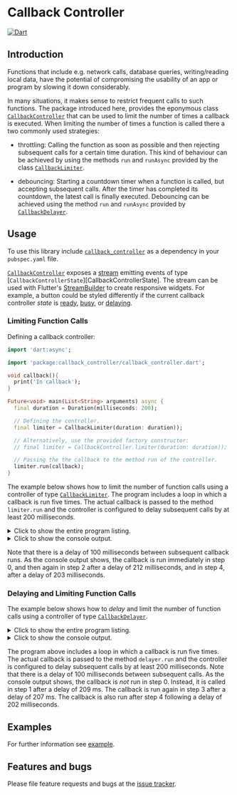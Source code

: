 
# Callback Controller

[![Dart](https://github.com/simphotonics/callback_controller/actions/workflows/dart.yml/badge.svg)](https://github.com/simphotonics/callback_controller/actions/workflows/dart.yml)


## Introduction

Functions that include e.g. network calls, database queries, writing/reading
local data, have the potential
of compromising the usability of an app or program by slowing it down
considerably.

In many situations, it makes sense to restrict frequent calls to such
functions. The package introduced here, provides the eponymous
class [`CallbackController`][CallbackController] that can be used to limit the
number of times a
callback is executed. When limiting the number of times a function is called
there a two commonly used strategies:
* throttling: Calling the function as soon as possible and then
rejecting subsequent calls for a certain time duration.
This kind of behaviour can be achieved by using the methods
`run` and `runAsync` provided by the class [`CallbackLimiter`][CallbackLimiter].

* debouncing: Starting a countdown timer when a function is called, but
accepting  subsequent calls. After the timer has completed its countdown, the
latest call is finally executed. Debouncing can be achieved using the method
`run` and `runAsync` provided by [`CallbackDelayer`][CallbackDelayer].

## Usage

To use this library include [`callback_controller`][callback_controller]
as a dependency in your `pubspec.yaml` file.


[`CallbackController`][CallbackController] exposes a [stream] emitting events of
type [`CallbackControllerState`][CallbackControllerState].
The stream can be used
with Flutter's [StreamBuilder] to create responsive widgets. For example, a
button could be styled differently if the current callback controller *state* is
[ready][ready], [busy][busy], or [delaying][delaying].

### Limiting Function Calls

Defining a callback controller:

```Dart
import 'dart:async';

import 'package:callback_controller/callback_controller.dart';

void callback(){
  print('In callback');
}

Future<void> main(List<String> arguments) async {
  final duration = Duration(milliseconds: 200);

  // Defining the controller.
  final limiter = CallbackLimiter(duration: duration));

  // Alternatively, use the provided factory constructor:
  // final limiter = CallbackController.limiter(duration: duration));

  // Passing the the callback to the method run of the controller.
  limiter.run(callback);
}
```

The example below shows how to limit the number of function calls using
a controller of type [`CallbackLimiter`][CallbackLimiter].
The program includes a loop in which a callback is run five times.
The actual callback is passed to the method `limiter.run` and the controller
is configured to delay subsequent calls by at least 200 milliseconds.

<details> <summary> Click to show the entire program listing. </summary>

```Dart
import 'dart:async';

import 'package:callback_controller/callback_controller.dart';

Future<void> main(List<String> arguments) async {
  print('Example: Callback limiter with duration: 200 ms');
  print('                  delay between calls:   100 ms');
  print(' ');

  final limiter = CallbackLimiter(duration: Duration(milliseconds: 200));

  // ignore: unused_local_variable
  final subscription = limiter.stream.listen(
    (event) => print('    > stream event: $event'),
    onDone: () => print('Done'),
    onError: (error) => print(error),
  );

  for (var i = 0; i < 5; i++) {
    print(
        'Step $i -------------------------- ${DateTime.now().smsus} ----'
        '-------');
    limiter.run(() {
      print('    in callback from step $i: ${limiter.currentState}');
    });
    await Future.delayed(Duration(milliseconds: 100));
  }
}
```
</details>
<details> <summary> Click to show the console output. </summary>

```Console
$ dart bin/limiter_example.dart
Example: Callback delayer with duration: 200 ms
                  delay between calls:   100 ms

Step 0 -------------------------- 9s:322ms:442us -----------
    in callback from step 0: busy 9s:325ms:711us
    > stream event: ready
    > stream event: busy
    > stream event: delaying
Step 1 -------------------------- 9s:434ms:902us -----------
Step 2 -------------------------- 9s:537ms:329us -----------
    in callback from step 2: busy 9s:537ms:732us
    > stream event: ready
    > stream event: busy
    > stream event: delaying
Step 3 -------------------------- 9s:639ms:426us -----------
Step 4 -------------------------- 9s:740ms:443us -----------
    in callback from step 4: busy 9s:740ms:799us
    > stream event: ready
    > stream event: busy
    > stream event: delaying

```
</details>

Note that there is a delay of 100 milliseconds
between subsequent callback runs.
As the console output shows, the callback is run immediately in step 0,
and then again in step 2 after a delay of 212 milliseconds,
and in step 4, after a delay of 203 milliseconds.


### Delaying and Limiting Function Calls

The example below shows how to *delay* and limit the number of function calls
using a controller of type [`CallbackDelayer`][CallbackDelayer].

<details> <summary> Click to show the entire program listing. </summary>

```Dart
import 'dart:async';

import 'package:callback_controller/callback_controller.dart';

Future<void> main(List<String> arguments) async {
  print('Example: Callback delayer with duration: 200 ms');
  print('                  delay between calls:   100 ms');
  print(' ');

  final delayer = CallbackLimiter(duration: Duration(milliseconds: 200));

  // ignore: unused_local_variable
  final subscription = delayer.stream.listen(
    (event) => print('    > stream event: $event'),
    onDone: () => print('Done'),
    onError: (error) => print(error),
  );

  for (var i = 0; i < 5; i++) {
    print(
        'Step $i -------------------------- ${DateTime.now().smsus} ----'
        '-------');
    delayer.run(() {
      print('    in callback from step $i: ${delayer.currentState}');
    });
    await Future.delayed(Duration(milliseconds: 100));
  }
}
```
</details>
<details> <summary> Click to show the console output. </summary>

```Console
$ dart bin/delayer_example.dart
Example: Callback delayer with duration: 200 ms
                  delay between calls:   100 ms

Step 0 -------------------------- 31s:238ms:322us -----------
    > stream event: ready
    > stream event: delaying
Step 1 -------------------------- 31s:352ms:356us -----------
    in callback from step 1: busy 31s:447ms:234us
    > stream event: busy
    > stream event: ready
Step 2 -------------------------- 31s:453ms:446us -----------
    > stream event: delaying
Step 3 -------------------------- 31s:554ms:423us -----------
    in callback from step 3: busy 31s:654ms:410us
    > stream event: busy
    > stream event: ready
Step 4 -------------------------- 31s:655ms:617us -----------
    > stream event: delaying
    in callback from step 4: busy 31s:856ms:396us
    > stream event: busy
    > stream event: ready
```
</details>

The program above includes a loop in which a callback is run five times.
The actual callback is passed to the method `delayer.run` and the controller
is configured to delay subsequent calls by at least 200 milliseconds. Note that
there is a delay of 100 milliseconds between subsequent calls.
As the console output shows, the callback is *not* run in step 0.
Instead, it is called in step 1 after a delay of 209 ms. The callback is run
again in step 3 after a delay of 207 ms. The callback is also run after
step 4 following a delay of 202 milliseconds.

## Examples

For further information see [example].

## Features and bugs

Please file feature requests and bugs at the [issue tracker].


<!-- Links -->

[issue tracker]: https://github.com/simphotonics/callback_controller/issues

[example]: https://github.com/simphotonics/callback_controller/tree/main/example

[callback_controller]: https://pub.dev/packages/callback_controller

[CallbackController]: https://pub.dev/documentation/callback_controller/latest/callback_controller/CallbackController-class.html

[CallbackLimiter]: https://pub.dev/documentation/callback_controller/latest/callback_controller/CallbackLimiter-class.html

[CallbackDelayer]: https://pub.dev/documentation/callback_controller/latest/callback_controller/CallbackDelayer-class.html

[stream]: https://pub.dev/documentation/callback_controller/latest/callback_controller/CallbackController/stream.html

[StreamBuilder]: https://api.flutter.dev/flutter/widgets/StreamBuilder-class.html

[ready]:https://pub.dev/documentation/callback_controller/latest/callback_controller/ready-constant.html

[busy]: https://pub.dev/documentation/callback_controller/latest/callback_controller/busy-constant.html

[delaying]:https://pub.dev/documentation/callback_controller/latest/callback_controller/delaying-constant.html
